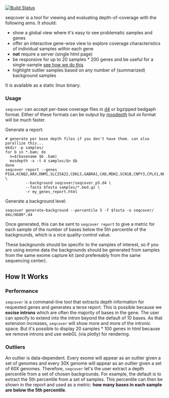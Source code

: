 [![Build Status](https://github.com/brentp/seqcover/workflows/tests/badge.svg?branch=master)](https://github.com/brentp/seqcover/actions)

seqcover is a tool for viewing and evaluating depth-of-coverage with the following aims. It should:

 - show a global view where it's easy to see problematic samples and genes
 - offer an interactive gene-wise view to explore coverage characteristics of individual samples within each gene
 - **not** require a server (single html page)
 - be responsive for up to 20 samples * 200 genes and be useful for a single-sample [see how we do this](#how-it-works)
 - highlight outlier samples based on any number of (summarized) background samples

It is available as a static linux binary.

### Usage

`seqcover` can accept per-base coverage files in [d4](https://github.com/38/d4-format) or bgzipped bedgaph format. Either of
these formats can be output by [mosdepth](https://github.com/brentp/mosdepth) but `d4` format will be much faster.

Generate a report:
```
# generate per base depth files if you don't have them. can also parallize this...
mkdir -p samples/
for b in *.bam; do
  n=$(basename $b .bam)
  mosdepth -x -t 4 samples/$n $b
done
seqcover report --genes PIGA,KCNQ2,ARX,DNM1,SLC25A22,CDKL5,GABRA1,CAD,MDH2,SCN1B,CNPY3,CPLX1,NEB,HNRNPA1 \
		 --background seqcover/seqcover_p5.d4 \
		 --fasta $fasta samples/*.bed.gz \
		 -r my_genes_report.html
```

Generate a background level:
```
seqcover generate-background --percentile 5 -f $fasta -o seqcover/ d4s/HG00*.d4
```
Once generated, this can be sent to `seqcover report` to give a metric for each sample
of the number of bases below the 5th percentile of the backgrounds, which is a nice quality-control
value. 

These backgounds should be specific to the samples of interest, so if you are using exome data
the backgrounds should be generated from samples from the same exome capture kit (and prefereably
from the same sequencing center).


## How It Works

### Performance

`seqcover` is a command-line tool that extracts depth information for requested genes and generates a terse report.
This is possible because we **excise introns** which are often the majority of bases in the gene. The user can specify to extend
into the intron beyond the default of 10 bases. As that extension increases, `seqcover` will show more and more of the intronic space.
But it's possible to display 20 samples * 100 genes in html because we remove introns and use webGL (via plotly) for rendering.

### Outliers

An outlier is data-dependent. Every exome will appear as an outlier given a set of genomes and every 30X genome will
appear as an outlier given a set of 60X genomes. Therefore, `seqcover` let's the user extract a depth percentile from a set
of chosen backgrounds. For example, the default is to extract the 5th percentile from a set of samples. This percentile can then
be shown in the report and used as a metric: **how many bases in each sample are below the 5th percentile**.

